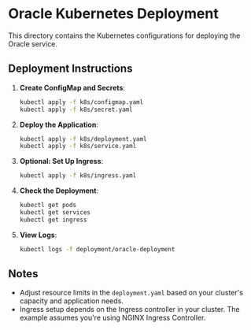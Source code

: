 # Oracle Kubernetes Deployment

This directory contains the Kubernetes configurations for deploying the Oracle service.

## Deployment Instructions

1. **Create ConfigMap and Secrets**:
    ```sh
    kubectl apply -f k8s/configmap.yaml
    kubectl apply -f k8s/secret.yaml
    ```

2. **Deploy the Application**:
    ```sh
    kubectl apply -f k8s/deployment.yaml
    kubectl apply -f k8s/service.yaml
    ```

3. **Optional: Set Up Ingress**:
    ```sh
    kubectl apply -f k8s/ingress.yaml
    ```

4. **Check the Deployment**:
    ```sh
    kubectl get pods
    kubectl get services
    kubectl get ingress
    ```

5. **View Logs**:
    ```sh
    kubectl logs -f deployment/oracle-deployment
    ```

## Notes

- Adjust resource limits in the `deployment.yaml` based on your cluster's capacity and application needs.
- Ingress setup depends on the Ingress controller in your cluster. The example assumes you're using NGINX Ingress Controller.
